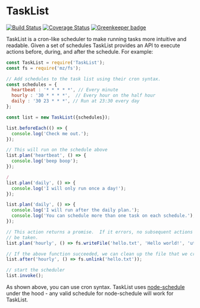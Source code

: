 # TaskList

[![Build Status](https://travis-ci.org/IMA-WorldHealth/TaskList.svg?branch=master)](https://travis-ci.org/IMA-WorldHealth/TaskList)
[![Coverage Status](https://coveralls.io/repos/github/IMA-WorldHealth/TaskList/badge.svg?branch=master)](https://coveralls.io/github/IMA-WorldHealth/TaskList?branch=master) [![Greenkeeper badge](https://badges.greenkeeper.io/IMA-WorldHealth/TaskList.svg)](https://greenkeeper.io/)

TaskList is a cron-like scheduler to make running tasks more intuitive and
readable.  Given a set of schedules TaskList provides an API to execute actions
before, during, and after the schedule.  For example:

```js
const TaskList = require('TaskList');
const fs = require('mz/fs');

// Add schedules to the task list using their cron syntax.
const schedules = {
  heartbeat : '* * * * *', // Every minute
  hourly : '30 * * * *',  // Every hour on the half hour
  daily : '30 23 * * *', // Run at 23:30 every day
};

const list = new TaskList({schedules});

list.beforeEach(() => {
  console.log('Check me out.');
});

// This will run on the schedule above
list.plan('heartbeat', () => {
  console.log('beep boop');
});

/
list.plan('daily', () => {
  console.log('I will only run once a day!');
});

list.plan('daily', () => {
  console.log('I will run after the daily plan.');
  console.log('You can schedule more than one task on each schedule.');
});

// This action returns a promise.  If it errors, no subsequent actions will
// be taken.
list.plan('hourly', () => fs.writeFile('hello.txt', 'Hello world!', 'utf8'));

// If the above function succeeded, we can clean up the file that we created.
list.after('hourly', () => fs.unlink('hello.txt'));

// start the scheduler
list.invoke();
```

As shown above, you can use cron syntax.  TaskList uses
[node-schedule](https://github.com/node-schedule/node-schedule) under the hood -
any valid schedule for node-schedule will work for TaskList.
